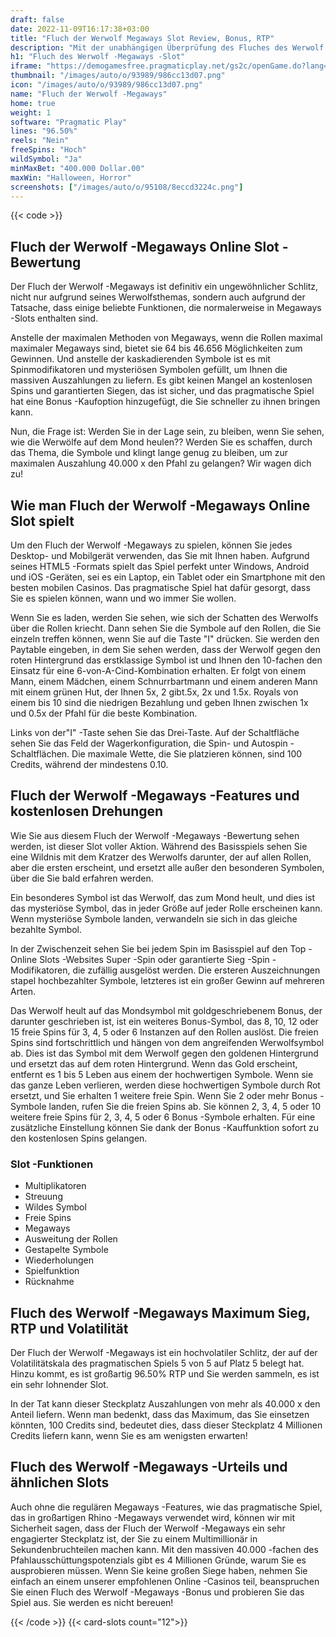 ```yaml
---
draft: false
date: 2022-11-09T16:17:38+03:00
title: "Fluch der Werwolf Megaways Slot Review, Bonus, RTP"
description: "Mit der unabhängigen Überprüfung des Fluches des Werwolf -Megaways -Slot vom pragmatischen Spiel können Sie kostenlos oder echtes Geld spielen und hier einen Bonus erhalten!"
h1: "Fluch des Werwolf -Megaways -Slot"
iframe: "https://demogamesfree.pragmaticplay.net/gs2c/openGame.do?lang=&cur=&gameSymbol=vswayswerewolf&websiteUrl=https%3A%2F%2Fdemogamesfree.pragmaticplay.net&jurisdiction=99&lobbyURL=https%3A%2F%2Fwww.pragmaticplay.com"
thumbnail: "/images/auto/o/93989/986cc13d07.png"
icon: "/images/auto/o/93989/986cc13d07.png"
name: "Fluch der Werwolf -Megaways"
home: true
weight: 1
software: "Pragmatic Play"
lines: "96.50%"
reels: "Nein"
freeSpins: "Hoch"
wildSymbol: "Ja"
minMaxBet: "400.000 Dollar.00"
maxWin: "Halloween, Horror"
screenshots: ["/images/auto/o/95108/8eccd3224c.png"]
---
```


{{< code >}}<h2>Fluch der Werwolf -Megaways Online Slot -Bewertung</h2><p>Der Fluch der Werwolf -Megaways ist definitiv ein ungewöhnlicher Schlitz, nicht nur aufgrund seines Werwolfsthemas, sondern auch aufgrund der Tatsache, dass einige beliebte Funktionen, die normalerweise in Megaways -Slots enthalten sind.</p><p>Anstelle der maximalen Methoden von Megaways, wenn die Rollen maximal maximaler Megaways sind, bietet sie 64 bis 46.656 Möglichkeiten zum Gewinnen. Und anstelle der kaskadierenden Symbole ist es mit Spinmodifikatoren und mysteriösen Symbolen gefüllt, um Ihnen die massiven Auszahlungen zu liefern. Es gibt keinen Mangel an kostenlosen Spins und garantierten Siegen, das ist sicher, und das pragmatische Spiel hat eine Bonus -Kaufoption hinzugefügt, die Sie schneller zu ihnen bringen kann.</p><p>Nun, die Frage ist: Werden Sie in der Lage sein, zu bleiben, wenn Sie sehen, wie die Werwölfe auf dem Mond heulen?? Werden Sie es schaffen, durch das Thema, die Symbole und klingt lange genug zu bleiben, um zur maximalen Auszahlung 40.000 x den Pfahl zu gelangen? Wir wagen dich zu!</p><h2>Wie man Fluch der Werwolf -Megaways Online Slot spielt</h2><p>Um den Fluch der Werwolf -Megaways zu spielen, können Sie jedes Desktop- und Mobilgerät verwenden, das Sie mit Ihnen haben. Aufgrund seines HTML5 -Formats spielt das Spiel perfekt unter Windows, Android und iOS -Geräten, sei es ein Laptop, ein Tablet oder ein Smartphone mit den besten mobilen Casinos. Das pragmatische Spiel hat dafür gesorgt, dass Sie es spielen können, wann und wo immer Sie wollen.</p><p>Wenn Sie es laden, werden Sie sehen, wie sich der Schatten des Werwolfs über die Rollen kriecht. Dann sehen Sie die Symbole auf den Rollen, die Sie einzeln treffen können, wenn Sie auf die Taste "I" drücken. Sie werden den Paytable eingeben, in dem Sie sehen werden, dass der Werwolf gegen den roten Hintergrund das erstklassige Symbol ist und Ihnen den 10-fachen den Einsatz für eine 6-von-A-Cind-Kombination erhalten. Er folgt von einem Mann, einem Mädchen, einem Schnurrbartmann und einem anderen Mann mit einem grünen Hut, der Ihnen 5x, 2 gibt.5x, 2x und 1.5x. Royals von einem bis 10 sind die niedrigen Bezahlung und geben Ihnen zwischen 1x und 0.5x der Pfahl für die beste Kombination.</p><p>Links von der"I" -Taste sehen Sie das Drei-Taste. Auf der Schaltfläche sehen Sie das Feld der Wagerkonfiguration, die Spin- und Autospin -Schaltflächen. Die maximale Wette, die Sie platzieren können, sind 100 Credits, während der mindestens 0.10.</p><h2>Fluch der Werwolf -Megaways -Features und kostenlosen Drehungen</h2><p>Wie Sie aus diesem Fluch der Werwolf -Megaways -Bewertung sehen werden, ist dieser Slot voller Aktion. Während des Basisspiels sehen Sie eine Wildnis mit dem Kratzer des Werwolfs darunter, der auf allen Rollen, aber die ersten erscheint, und ersetzt alle außer den besonderen Symbolen, über die Sie bald erfahren werden.</p><p>Ein besonderes Symbol ist das Werwolf, das zum Mond heult, und dies ist das mysteriöse Symbol, das in jeder Größe auf jeder Rolle erscheinen kann. Wenn mysteriöse Symbole landen, verwandeln sie sich in das gleiche bezahlte Symbol.</p><p>In der Zwischenzeit sehen Sie bei jedem Spin im Basisspiel auf den Top -Online Slots -Websites Super -Spin oder garantierte Sieg -Spin -Modifikatoren, die zufällig ausgelöst werden. Die ersteren Auszeichnungen stapel hochbezahlter Symbole, letzteres ist ein großer Gewinn auf mehreren Arten.</p><p>Das Werwolf heult auf das Mondsymbol mit goldgeschriebenem Bonus, der darunter geschrieben ist, ist ein weiteres Bonus-Symbol, das 8, 10, 12 oder 15 freie Spins für 3, 4, 5 oder 6 Instanzen auf den Rollen auslöst. Die freien Spins sind fortschrittlich und hängen von dem angreifenden Werwolfsymbol ab. Dies ist das Symbol mit dem Werwolf gegen den goldenen Hintergrund und ersetzt das auf dem roten Hintergrund. Wenn das Gold erscheint, entfernt es 1 bis 5 Leben aus einem der hochwertigen Symbole. Wenn sie das ganze Leben verlieren, werden diese hochwertigen Symbole durch Rot ersetzt, und Sie erhalten 1 weitere freie Spin. Wenn Sie 2 oder mehr Bonus -Symbole landen, rufen Sie die freien Spins ab. Sie können 2, 3, 4, 5 oder 10 weitere freie Spins für 2, 3, 4, 5 oder 6 Bonus -Symbole erhalten. Für eine zusätzliche Einstellung können Sie dank der Bonus -Kauffunktion sofort zu den kostenlosen Spins gelangen.</p><h3>
Slot -Funktionen</h3><ul>
<li></span>
Multiplikatoren</li>
<li></span>
Streuung</li>
<li></span>
Wildes Symbol</li>
<li></span>
Freie Spins</li>
<li></span>
Megaways</li>
<li></span>
Ausweitung der Rollen</li>
<li></span>
Gestapelte Symbole</li>
<li></span>
Wiederholungen</li>
<li></span>
Spielfunktion</li>
<li></span>
Rücknahme</li></ul><h2>Fluch des Werwolf -Megaways Maximum Sieg, RTP und Volatilität</h2><p>Der Fluch der Werwolf -Megaways ist ein hochvolatiler Schlitz, der auf der Volatilitätskala des pragmatischen Spiels 5 von 5 auf Platz 5 belegt hat. Hinzu kommt, es ist großartig 96.50% RTP und Sie werden sammeln, es ist ein sehr lohnender Slot.</p><p>In der Tat kann dieser Steckplatz Auszahlungen von mehr als 40.000 x den Anteil liefern. Wenn man bedenkt, dass das Maximum, das Sie einsetzen könnten, 100 Credits sind, bedeutet dies, dass dieser Steckplatz 4 Millionen Credits liefern kann, wenn Sie es am wenigsten erwarten!</p><h2>Fluch des Werwolf -Megaways -Urteils und ähnlichen Slots</h2><p>Auch ohne die regulären Megaways -Features, wie das pragmatische Spiel, das in großartigen Rhino -Megaways verwendet wird, können wir mit Sicherheit sagen, dass der Fluch der Werwolf -Megaways ein sehr engagierter Steckplatz ist, der Sie zu einem Multimillionär in Sekundenbruchteilen machen kann. Mit den massiven 40.000 -fachen des Pfahlausschüttungspotenzials gibt es 4 Millionen Gründe, warum Sie es ausprobieren müssen. Wenn Sie keine großen Siege haben, nehmen Sie einfach an einem unserer empfohlenen Online -Casinos teil, beanspruchen Sie einen Fluch des Werwolf -Megaways -Bonus und probieren Sie das Spiel aus. Sie werden es nicht bereuen!</p>{{< /code >}}
{{< card-slots count="12">}}